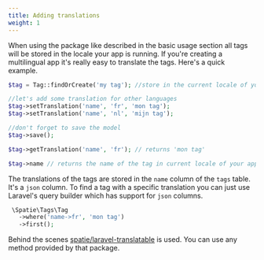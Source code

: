 ```yaml
---
title: Adding translations
weight: 1
---
```


When using the package like described in the basic usage section all tags will be stored in the locale your app is running. If you're creating a multilingual app it's really easy to translate the tags. Here's a quick example.

```php
$tag = Tag::findOrCreate('my tag'); //store in the current locale of your app

//let's add some translation for other languages
$tag->setTranslation('name', 'fr', 'mon tag');
$tag->setTranslation('name', 'nl', 'mijn tag');

//don't forget to save the model
$tag->save();

$tag->getTranslation('name', 'fr'); // returns 'mon tag'

$tag->name // returns the name of the tag in current locale of your app.
```

The translations of the tags are stored in the `name` column of the `tags` table. It's a `json` column. To find a tag with a specific translation you can just use Laravel's query builder which has support for `json` columns.

```php
 \Spatie\Tags\Tag
   ->where('name->fr', 'mon tag')
   ->first();
```

Behind the scenes [spatie/laravel-translatable](https://github.com/spatie/laravel-translatable) is used. You can use any method provided by that package.


